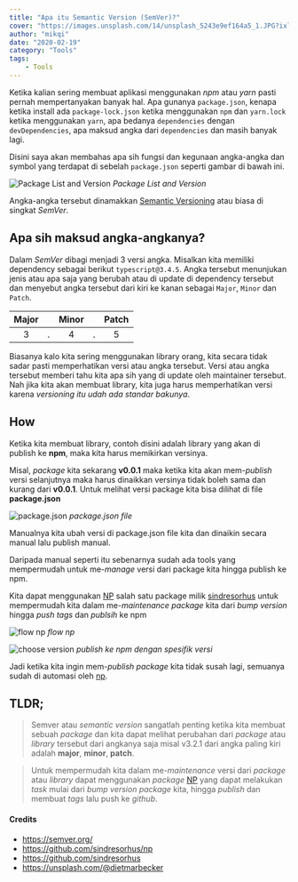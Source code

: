 ```yaml
---
title: "Apa itu Semantic Version (SemVer)?"
cover: "https://images.unsplash.com/14/unsplash_5243e9ef164a5_1.JPG?ixlib=rb-1.2.1&auto=format&fit=crop&w=2250&q=80"
author: "mikqi"
date: "2020-02-19"
category: "Tools"
tags:
    - Tools
---
```


Ketika kalian sering membuat aplikasi menggunakan *npm* atau *yarn* pasti pernah mempertanyakan banyak hal. Apa gunanya `package.json`, kenapa ketika install ada `package-lock.json` ketika menggunakan `npm` dan `yarn.lock` ketika menggunakan `yarn`, apa bedanya `dependencies` dengan `devDependencies`, apa maksud angka dari `dependencies` dan masih banyak lagi.

Disini saya akan membahas apa sih fungsi dan kegunaan angka-angka dan symbol yang terdapat di sebelah `package.json` seperti gambar di bawah ini.

![Package List and Version](/images/posts/semver/package.png#forty-percent)
*Package List and Version*

Angka-angka tersebut dinamakkan [Semantic Versioning](https://semver.org) atau biasa di singkat *SemVer*.

## Apa sih maksud angka-angkanya?
Dalam *SemVer* dibagi menjadi 3 versi angka. Misalkan kita memiliki dependency sebagai berikut `typescript@3.4.5`. Angka tersebut menunjukan jenis atau apa saja yang berubah atau di update di dependency tersebut dan menyebut angka tersebut dari kiri ke kanan sebagai `Major`, `Minor` dan `Patch`.

| Major |       | Minor |       | Patch |
| :---: | :---: | :---: | :---: | :---: |
|   3   |   .   |   4   |   .   |   5   |

Biasanya kalo kita sering menggunakan library orang, kita secara tidak sadar pasti memperhatikan versi atau angka tersebut. Versi atau angka tersebut memberi tahu kita apa sih yang di update oleh maintainer tersebut. Nah jika kita akan membuat library, kita juga harus memperhatikan versi karena *versioning itu udah ada standar bakunya*.

## How

Ketika kita membuat library, contoh disini adalah library yang akan di publish ke **npm**, maka kita harus memikirkan versinya.

Misal, *package* kita sekarang **v0.0.1** maka ketika kita akan mem-*publish* versi selanjutnya maka harus dinaikkan versinya tidak boleh sama dan kurang dari **v0.0.1**. Untuk melihat versi package kita bisa dilihat di file **package.json**

![package.json](https://miro.medium.com/max/1832/1*SJ63Txi-IBaEKi0BTyKELw.png)
*package.json file*

Manualnya kita ubah versi di package.json file kita dan dinaikin secara manual lalu publish manual.

Daripada manual seperti itu sebenarnya sudah ada tools yang mempermudah untuk me-*manage* versi dari package kita hingga publish ke npm.

Kita dapat menggunakan [NP](https://github.com/sindresorhus/np) salah satu package milik [sindresorhus](https://github.com/sindresorhus) untuk mempermudah kita dalam me-*maintenance* *package* kita dari *bump version* hingga *push tags* dan *publsih* ke npm

![flow np](https://raw.githubusercontent.com/sindresorhus/np/master/screenshot.gif)
*flow np*

![choose version](https://raw.githubusercontent.com/sindresorhus/np/master/screenshot-ui.png)
*publish ke npm dengan spesifik versi*

Jadi ketika kita ingin mem-*publish package* kita tidak susah lagi, semuanya sudah di automasi oleh [np](https://github.com/sindresorhus/np).

## TLDR;
> Semver atau *semantic version* sangatlah penting ketika kita membuat sebuah *package* dan kita dapat melihat perubahan dari *package* atau *library* tersebut dari angkanya saja misal v3.2.1 dari angka paling kiri adalah **major**, **minor**, **patch**.

> Untuk mempermudah kita dalam me-*maintenance* versi dari *package* atau *library* dapat menggunakan *package* [NP](https://github.com/sindresorhus/np) yang dapat melakukan *task* mulai dari *bump version package* kita, hingga *publish* dan membuat *tags* lalu push ke *github*.

#### Credits
- https://semver.org/
- https://github.com/sindresorhus/np
- https://github.com/sindresorhus
- https://unsplash.com/@dietmarbecker
